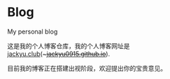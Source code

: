 Blog
=======
My personal blog

这是我的个人博客仓库，我的个人博客网址是[jackyu.club](jackyu.club)(~~~[jackyu0915.github.io](jackyu0915.github.io)~~).

目前我的博客正在搭建出视阶段，欢迎提出你的宝贵意见。
